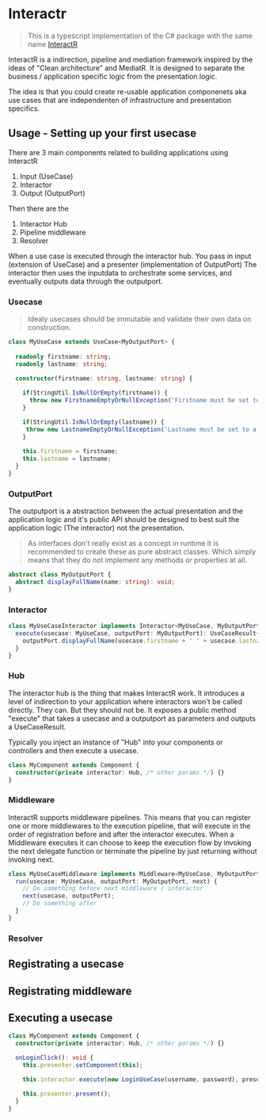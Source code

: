 # Interactr

> This is a typescript implementation of the C# package with the same name
> [InteractR](https://www.nuget.org/packages/InteractR/)

InteractR is a indirection, pipeline and mediation framework inspired by the ideas of "Clean architecture" and MediatR.
It is designed to separate the business / application specific logic from the presentation logic.

The idea is that you could create re-usable application componenets aka use cases that are independenten of infrastructure and presentation specifics.

## Usage - Setting up your first usecase

There are 3 main components related to building applications using InteractR
1. Input (UseCase)
2. Interactor
3. Output (OutputPort)

Then there are the
1. Interactor Hub
2. Pipeline middleware
3. Resolver

When a use case is executed through the interactor hub. You pass in input (extension of UseCase) and a presenter (implementation of OutputPort)
The interactor then uses the inputdata to orchestrate some services, and eventually outputs data through the outputport.

### Usecase
> Idealy usecases should be immutable and validate their own data on construction.

```typescript
class MyUseCase extends UseCase<MyOutputPort> {
  
  readonly firstname: string;
  readonly lastname: string;

  constructor(firstname: string, lastname: string) {
    
    if(StringUtil.IsNullOrEmpty(firstname)) {
      throw new FirstnameEmptyOrNullException('Firstname must be set to a value');
	}

    if(StringUtil.IsNullOrEmpty(lastname)) {
     throw new LastnameEmptyOrNullException('Lastname must be set to a value');
	}
 
    this.firstname = firstname;
    this.lastname = lastname;
  }
}
```

### OutputPort
The outputport is a abstraction between the actual presentation and the application logic
and it's public API should be designed to best suit the application logic (The interactor) not the presentation.

> As interfaces don't really exist as a concept in runtime it is recommended to create these as pure abstract classes.
> Which simply means that they do not implement any methods or properties at all.

```typescript
abstract class MyOutputPort {
  abstract displayFullName(name: string): void;
}
```

### Interactor

```typescript
class MyUseCaseInteractor implements Interactor<MyUseCase, MyOutputPort> {
  execute(usecase: MyUseCase, outputPort: MyOutputPort): UseCaseResult{
    outputPort.displayFullName(usecase.firstname + ' ' + usecase.lastname);
  }
}
```
### Hub
The interactor hub is the thing that makes InteractR work. It introduces a level of indirection to your application where interactors won't be called directly. They can. But they should not be.
It exposes a public method "execute" that takes a usecase and a outputport as parameters and outputs a UseCaseResult.

Typically you inject an instance of "Hub" into your components or controllers and then execute a usecase.

```typescript
class MyComponent extends Component {
  constructor(private interactor: Hub, /* other params */) {}
}
```

### Middleware
InteractR supports middleware pipelines. This means that you can register one or more middlewares to the execution pipeline, that will execute in the order of registration before and after the interactor executes.
When a Middleware executes it can choose to keep the execution flow by invoking the next delegate function or terminate the pipeline by just returning without invoking next.

```typescript
class MyUseCaseMiddleware implements Middleware<MyUseCase, MyOutputPort> {
  run(usecase: MyUseCase, outputPort: MyOutputPort, next) {
    // Do something before next middleware / interactor
    next(usecase, outputPort);
    // Do something after
  }
}
```

### Resolver

## Registrating a usecase

## Registrating middleware

## Executing a usecase

```typescript
class MyComponent extends Component {
  constructor(private interactor: Hub, /* other params */) {}

  onLoginClick(): void {
    this.presenter.setComponent(this);

    this.interactor.execute(new LoginUseCase(username, password), presenter);

    this.presenter.present();
  }
}
```
